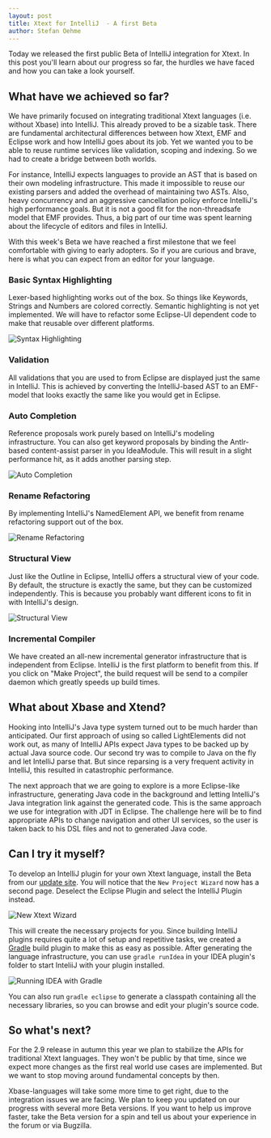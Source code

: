 ```yaml
---
layout: post
title: Xtext for IntelliJ  - A first Beta
author: Stefan Oehme
---
```

Today we released the first public Beta of IntelliJ integration for Xtext. In this post you'll learn about our progress so far, the hurdles we have faced and how you can take a look yourself.

## What have we achieved so far?

We have primarily focused on integrating traditional Xtext languages (i.e. without Xbase) into IntelliJ. This already proved to be a sizable task. There are  fundamental architectural differences between how Xtext, EMF and Eclipse work and how IntelliJ goes about its job. Yet we wanted you to be able to reuse runtime services like validation, scoping and indexing. So we had to create a bridge between both worlds.

For instance, IntelliJ expects languages to provide an AST that is based on their own modeling infrastructure. This made it impossible to reuse our existing parsers and added the overhead of maintaining two ASTs. Also, heavy concurrency and an aggressive cancellation policy enforce IntelliJ's high performance goals. But it is not a good fit for the non-threadsafe model that EMF provides. Thus, a big part of our time was spent learning about the lifecycle of editors and files in IntelliJ.

With this week's Beta we have reached a first milestone that we feel comfortable with giving to early adopters. So if you are curious and brave, here is what you can expect from an editor for your language.

### Basic Syntax Highlighting

Lexer-based highlighting works out of the box. So things like Keywords, Strings and Numbers are colored correctly. Semantic highlighting is not yet implemented. We will have to refactor some Eclipse-UI dependent code to make that reusable over different platforms.

![Syntax Highlighting]({{site.baseurl}}/images/xtext-intellij/highlighting.png)

### Validation

All validations that you are used to from Eclipse are displayed just the same in IntelliJ. This is achieved by converting the IntelliJ-based AST to an EMF-model that looks exactly the same like you would get in Eclipse.

### Auto Completion

Reference proposals work purely based on IntelliJ's modeling infrastructure. You can also get keyword proposals by binding the Antlr-based content-assist parser in you IdeaModule. This will result in a slight performance hit, as it adds another parsing step.

![Auto Completion]({{site.baseurl}}/images/xtext-intellij/completion.gif)

### Rename Refactoring

By implementing IntelliJ's NamedElement API, we benefit from rename refactoring support out of the box.

![Rename Refactoring]({{site.baseurl}}/images/xtext-intellij/rename.gif)

### Structural View

Just like the Outline in Eclipse, IntelliJ offers a structural view of your code. By default, the structure is exactly the same, but they can be customized independently. This is because you probably want different icons to fit in with IntelliJ's design.

![Structural View]({{site.baseurl}}/images/xtext-intellij/structure.png)

### Incremental Compiler

We have created an all-new incremental generator infrastructure that is independent from Eclipse. IntelliJ is the first platform to benefit from this. If you click on "Make Project", the build request will be send to a compiler daemon which greatly speeds up build times.

## What about Xbase and Xtend?

Hooking into IntelliJ's Java type system turned out to be much harder than anticipated. Our first approach of using so called LightElements did not work out, as many of IntelliJ APIs expect Java types to be backed up by actual Java source code. Our second try was to compile to Java on the fly and let IntelliJ parse that. But since reparsing is a very frequent activity in IntelliJ, this resulted in catastrophic performance.

The next approach that we are going to explore is a more Eclipse-like infrastructure, generating Java code in the background and letting IntelliJ's Java integration link against the generated code. This is the same approach we use for integration with JDT in Eclipse. The challenge here will be to find appropriate APIs to change navigation and other UI services, so the user is taken back to his DSL files and not to generated Java code.

## Can I try it myself?

To develop an IntelliJ plugin for your own Xtext language, install the Beta from our [update site](http://download.eclipse.org/modeling/tmf/xtext/updates/composite/milestones/). You will notice that the `New Project Wizard` now has a second page. Deselect the Eclipse Plugin and select the IntelliJ Plugin instead.

![New Xtext Wizard]({{site.baseurl}}/images/xtext-intellij/wizard.png)

This will create the necessary projects for you. Since building IntelliJ plugins requires quite a lot of setup and repetitive tasks, we created a [Gradle](gradle.org) build plugin to make this as easy as possible. After generating the language infrastructure, you can use `gradle runIdea` in your IDEA plugin's folder to start InteliiJ with your plugin installed.

![Running IDEA with Gradle]({{site.baseurl}}/images/xtext-intellij/run-idea.png)

You can also run `gradle eclipse` to generate a classpath containing all the necessary libraries, so you can browse and edit your plugin's source code.

## So what's next?

For the 2.9 release in autumn this year we plan to stabilize the APIs for traditional Xtext languages. They won't be public by that time, since we expect more changes as the first real world use cases are implemented. But we want to stop moving around fundamental concepts by then.

Xbase-languages will take some more time to get right, due to the integration issues we are facing. We plan to keep you updated on our progress with several more Beta versions. If you want to help us improve faster, take the Beta version for a spin and tell us about your experience in the forum or via Bugzilla.
